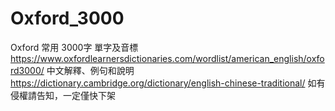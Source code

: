 # Oxford_3000
Oxford 常用 3000字
單字及音標  https://www.oxfordlearnersdictionaries.com/wordlist/american_english/oxford3000/
中文解釋、例句和說明 https://dictionary.cambridge.org/dictionary/english-chinese-traditional/
如有侵權請告知，一定僅快下架
